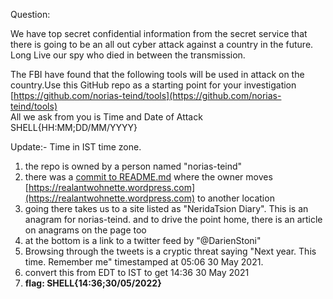 Question:

We have top secret confidential information from the secret service that there is going to be an all out cyber attack against a country in the future. Long Live our spy who died in between the transmission.

The FBI have found that the following tools will be used in attack on the country.Use this GitHub repo as a starting point for your investigation [https://github.com/norias-teind/tools](https://github.com/norias-teind/tools)  
All we ask from you is Time and Date of Attack SHELL{HH:MM;DD/MM/YYYY}

Update:- Time in IST time zone.
1) the repo is owned by a person named "norias-teind"
1) there was a [commit to README.md](https://github.com/norias-teind/tools/commit/2fff2c9c8ea3fa266f7239e4202a841ed6eadf98) where the owner moves [https://realantwohnette.wordpress.com](https://realantwohnette.wordpress.com) to another location
2) going there takes us to a site listed as "NeridaTsion Diary". This is an anagram for norias-teind. and to drive the point home, there is an article on anagrams on the page too
3) at the bottom is a link to a twitter feed by "@DarienStoni"
4) Browsing through the tweets is a cryptic threat saying "Next year. This time. Remember me" timestamped at 05:06 30 May 2021.
5) convert this from EDT to IST to get 14:36 30 May 2021
6) **flag: SHELL{14:36;30/05/2022}**
